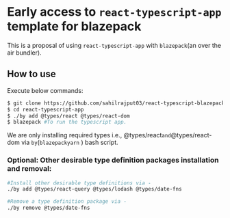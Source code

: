 # Early access to `react-typescript-app` template for blazepack

This is a proposal of using `react-typescript-app` with `blazepack`(an over the air bundler).

## How to use

Execute below commands:

```bash
$ git clone https://github.com/sahilrajput03/react-typescript-blazepack react-typescript-app
$ cd react-typescript-app
$ ./by add @types/react @types/react-dom
$ blazepack #To run the typescript app.
```

We are only installing required types i.e., @types/react`and`@types/react-dom via `by`(`blazepackyarn` ) bash script.

### Optional: Other desirable type definition packages installation and removal:

```bash
#Install other desirable type definitions via -
./by add @types/react-query @types/lodash @types/date-fns

#Remove a type definition package via -
./by remove @types/date-fns
```
